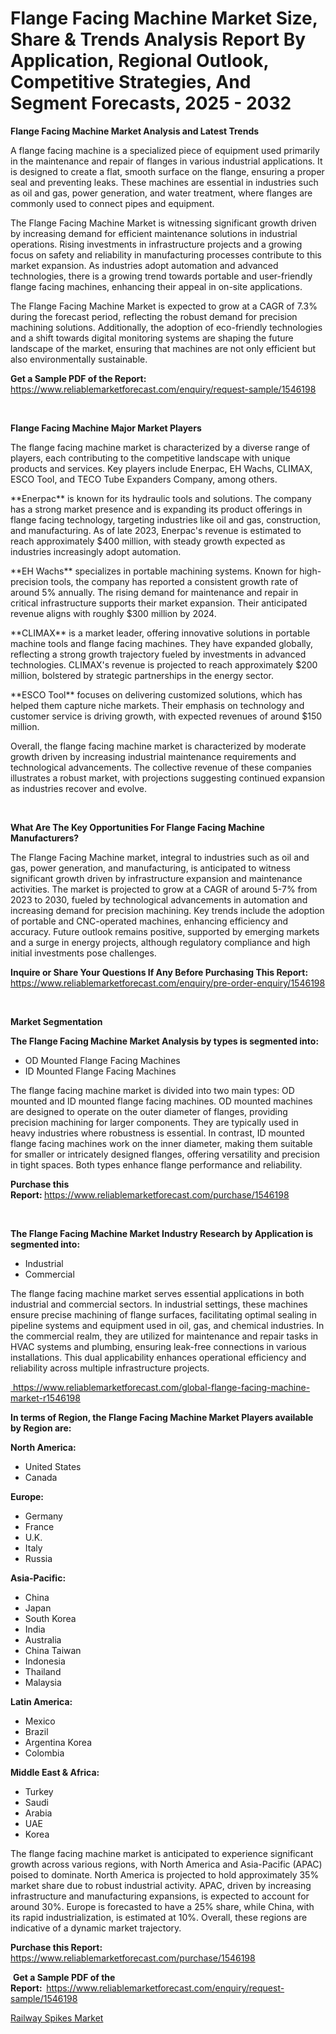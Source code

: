 <p><h1>Flange Facing Machine Market Size, Share & Trends Analysis Report By Application, Regional Outlook, Competitive Strategies, And Segment Forecasts, 2025 - 2032</h1></p><p><strong>Flange Facing Machine Market Analysis and Latest Trends</strong></p>
<p><p>A flange facing machine is a specialized piece of equipment used primarily in the maintenance and repair of flanges in various industrial applications. It is designed to create a flat, smooth surface on the flange, ensuring a proper seal and preventing leaks. These machines are essential in industries such as oil and gas, power generation, and water treatment, where flanges are commonly used to connect pipes and equipment.</p><p>The Flange Facing Machine Market is witnessing significant growth driven by increasing demand for efficient maintenance solutions in industrial operations. Rising investments in infrastructure projects and a growing focus on safety and reliability in manufacturing processes contribute to this market expansion. As industries adopt automation and advanced technologies, there is a growing trend towards portable and user-friendly flange facing machines, enhancing their appeal in on-site applications.</p><p>The Flange Facing Machine Market is expected to grow at a CAGR of 7.3% during the forecast period, reflecting the robust demand for precision machining solutions. Additionally, the adoption of eco-friendly technologies and a shift towards digital monitoring systems are shaping the future landscape of the market, ensuring that machines are not only efficient but also environmentally sustainable.</p></p>
<p><strong>Get a Sample PDF of the Report:&nbsp;</strong> <a href="https://www.reliablemarketforecast.com/enquiry/request-sample/1546198?utm_campaign=3032&utm_medium=2&utm_source=Github&utm_content=ia&utm_term=08042025&utm_id=flange-facing-machine">https://www.reliablemarketforecast.com/enquiry/request-sample/1546198</a></p>
<p>&nbsp;</p>
<p><strong>Flange Facing Machine Major Market Players</strong></p>
<p><p>The flange facing machine market is characterized by a diverse range of players, each contributing to the competitive landscape with unique products and services. Key players include Enerpac, EH Wachs, CLIMAX, ESCO Tool, and TECO Tube Expanders Company, among others.</p><p>**Enerpac** is known for its hydraulic tools and solutions. The company has a strong market presence and is expanding its product offerings in flange facing technology, targeting industries like oil and gas, construction, and manufacturing. As of late 2023, Enerpac's revenue is estimated to reach approximately $400 million, with steady growth expected as industries increasingly adopt automation.</p><p>**EH Wachs** specializes in portable machining systems. Known for high-precision tools, the company has reported a consistent growth rate of around 5% annually. The rising demand for maintenance and repair in critical infrastructure supports their market expansion. Their anticipated revenue aligns with roughly $300 million by 2024.</p><p>**CLIMAX** is a market leader, offering innovative solutions in portable machine tools and flange facing machines. They have expanded globally, reflecting a strong growth trajectory fueled by investments in advanced technologies. CLIMAX's revenue is projected to reach approximately $200 million, bolstered by strategic partnerships in the energy sector.</p><p>**ESCO Tool** focuses on delivering customized solutions, which has helped them capture niche markets. Their emphasis on technology and customer service is driving growth, with expected revenues of around $150 million.</p><p>Overall, the flange facing machine market is characterized by moderate growth driven by increasing industrial maintenance requirements and technological advancements. The collective revenue of these companies illustrates a robust market, with projections suggesting continued expansion as industries recover and evolve.</p></p>
<p>&nbsp;</p>
<p><strong>What Are The Key Opportunities For Flange Facing Machine Manufacturers?</strong></p>
<p><p>The Flange Facing Machine market, integral to industries such as oil and gas, power generation, and manufacturing, is anticipated to witness significant growth driven by infrastructure expansion and maintenance activities. The market is projected to grow at a CAGR of around 5-7% from 2023 to 2030, fueled by technological advancements in automation and increasing demand for precision machining. Key trends include the adoption of portable and CNC-operated machines, enhancing efficiency and accuracy. Future outlook remains positive, supported by emerging markets and a surge in energy projects, although regulatory compliance and high initial investments pose challenges.</p></p>
<p><strong>Inquire or Share Your Questions If Any Before Purchasing This Report:</strong> <a href="https://www.reliablemarketforecast.com/enquiry/pre-order-enquiry/1546198?utm_campaign=3032&utm_medium=2&utm_source=Github&utm_content=ia&utm_term=08042025&utm_id=flange-facing-machine">https://www.reliablemarketforecast.com/enquiry/pre-order-enquiry/1546198</a></p>
<p>&nbsp;</p>
<p><strong>Market Segmentation</strong></p>
<p><strong>The Flange Facing Machine Market Analysis by types is segmented into:</strong></p>
<p><ul><li>OD Mounted Flange Facing Machines</li><li>ID Mounted Flange Facing Machines</li></ul></p>
<p><p>The flange facing machine market is divided into two main types: OD mounted and ID mounted flange facing machines. OD mounted machines are designed to operate on the outer diameter of flanges, providing precision machining for larger components. They are typically used in heavy industries where robustness is essential. In contrast, ID mounted flange facing machines work on the inner diameter, making them suitable for smaller or intricately designed flanges, offering versatility and precision in tight spaces. Both types enhance flange performance and reliability.</p></p>
<p><strong>Purchase this Report:&nbsp;</strong><a href="https://www.reliablemarketforecast.com/purchase/1546198?utm_campaign=3032&utm_medium=2&utm_source=Github&utm_content=ia&utm_term=08042025&utm_id=flange-facing-machine">https://www.reliablemarketforecast.com/purchase/1546198</a></p>
<p>&nbsp;</p>
<p><strong>The Flange Facing Machine Market Industry Research by Application is segmented into:</strong></p>
<p><ul><li>Industrial</li><li>Commercial</li></ul></p>
<p><p>The flange facing machine market serves essential applications in both industrial and commercial sectors. In industrial settings, these machines ensure precise machining of flange surfaces, facilitating optimal sealing in pipeline systems and equipment used in oil, gas, and chemical industries. In the commercial realm, they are utilized for maintenance and repair tasks in HVAC systems and plumbing, ensuring leak-free connections in various installations. This dual applicability enhances operational efficiency and reliability across multiple infrastructure projects.</p></p>
<p><a href="https://www.reliablemarketforecast.com/global-flange-facing-machine-market-r1546198?utm_campaign=3032&utm_medium=2&utm_source=Github&utm_content=ia&utm_term=08042025&utm_id=flange-facing-machine">&nbsp;https://www.reliablemarketforecast.com/global-flange-facing-machine-market-r1546198</a></p>
<p><strong>In terms of Region, the Flange Facing Machine Market Players available by Region are:</strong></p>
<p>
    <p> <strong> North America: </strong>
        <ul>
            <li>United States</li>
            <li>Canada</li>
        </ul>
        </p> 
    <p> <strong> Europe: </strong>
        <ul>
            <li>Germany</li>
            <li>France</li>
            <li>U.K.</li>
            <li>Italy</li>
            <li>Russia</li>
        </ul>
        </p> 
    <p> <strong> Asia-Pacific: </strong>
        <ul>
            <li>China</li>
            <li>Japan</li>
            <li>South Korea</li>
            <li>India</li>
            <li>Australia</li>
            <li>China Taiwan</li>
            <li>Indonesia</li>
            <li>Thailand</li>
            <li>Malaysia</li>
        </ul>
        </p> 
    <p> <strong> Latin America: </strong>
        <ul>
            <li>Mexico</li>
            <li>Brazil</li>
            <li>Argentina Korea</li>
            <li>Colombia</li>
        </ul>
        </p> 
    <p> <strong> Middle East & Africa: </strong>
        <ul>
            <li>Turkey</li>
            <li>Saudi</li>
            <li>Arabia</li>
            <li>UAE</li>
            <li>Korea</li>
        </ul>
    </p>
    </p>
<p><p>The flange facing machine market is anticipated to experience significant growth across various regions, with North America and Asia-Pacific (APAC) poised to dominate. North America is projected to hold approximately 35% market share due to robust industrial activity. APAC, driven by increasing infrastructure and manufacturing expansions, is expected to account for around 30%. Europe is forecasted to have a 25% share, while China, with its rapid industrialization, is estimated at 10%. Overall, these regions are indicative of a dynamic market trajectory.</p></p>
<p><strong>Purchase this Report: </strong><a href="https://www.reliablemarketforecast.com/purchase/1546198?utm_campaign=3032&utm_medium=2&utm_source=Github&utm_content=ia&utm_term=08042025&utm_id=flange-facing-machine">https://www.reliablemarketforecast.com/purchase/1546198</a></p>
<p>&nbsp;<strong>Get a Sample PDF of the Report:&nbsp;&nbsp;</strong><a href="https://www.reliablemarketforecast.com/enquiry/request-sample/1546198?utm_campaign=3032&utm_medium=2&utm_source=Github&utm_content=ia&utm_term=08042025&utm_id=flange-facing-machine">https://www.reliablemarketforecast.com/enquiry/request-sample/1546198</a></p>
<p><strong></strong></p>
<p><p><a href="https://github.com/baetahassaz6/Market-Research-Report-List-1/blob/main/railway-spikes-market.md?utm_campaign=3032&utm_medium=2&utm_source=Github&utm_content=ia&utm_term=08042025&utm_id=flange-facing-machine">Railway Spikes Market</a></p></p>